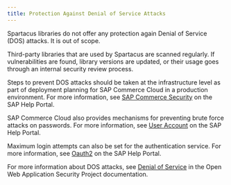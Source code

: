 ```yaml
---
title: Protection Against Denial of Service Attacks
---
```


Spartacus libraries do not offer any protection again Denial of Service (DOS) attacks. It is out of scope.

Third-party libraries that are used by Spartacus are scanned regularly. If vulnerabilities are found, library versions are updated, or their usage goes through an internal security review process.

Steps to prevent DOS attacks should be taken at the infrastructure level as part of deployment planning for SAP Commerce Cloud in a production environment. For more information, see [SAP Commerce Security](https://help.sap.com/viewer/9433604f14ac4ed98908c6d4e7d8c1cc/latest/en-US/420e99cf09244637a220cf5e56b265b1.html) on the SAP Help Portal.

SAP Commerce Cloud also provides mechanisms for preventing brute force attacks on passwords. For more information, see [User Account](https://help.sap.com/viewer/d0224eca81e249cb821f2cdf45a82ace/latest/en-US/28cfbf93784640d09929ee4e9b97ba1e.html) on the SAP Help Portal.

Maximum login attempts can also be set for the authentication service. For more information, see [Oauth2](https://help.sap.com/viewer/d0224eca81e249cb821f2cdf45a82ace/latest/en-US/3d3ea6a4d5fa486aa324ce278fa2afc3.html) on the SAP Help Portal.

For more information about DOS attacks, see [Denial of Service](https://owasp.org/www-community/attacks/Denial_of_Service) in the Open Web Application Security Project documentation.
